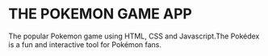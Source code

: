 <h1>THE POKEMON GAME APP</h1>
 
 <p>The popular  Pokemon game using HTML, CSS and Javascript.The Pokédex is a fun and interactive tool for Pokémon fans.</p>

